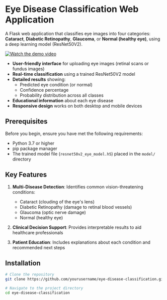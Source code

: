 # Eye Disease Classification Web Application

A Flask web application that classifies eye images into four categories: **Cataract**, **Diabetic Retinopathy**, **Glaucoma**, or **Normal (healthy eye)**, using a deep learning model (ResNet50V2).

[![Watch the demo video](demo_thumbnail.png)](https://your-demo-video-link.com)

- **User-friendly interface** for uploading eye images (retinal scans or fundus images)
- **Real-time classification** using a trained ResNet50V2 model
- **Detailed results** showing:
  - Predicted eye condition (or normal)
  - Confidence percentage
  - Probability distribution across all classes
- **Educational information** about each eye disease
- **Responsive design** works on both desktop and mobile devices

## Prerequisites

Before you begin, ensure you have met the following requirements:
- Python 3.7 or higher
- pip package manager
- The trained model file (`resnet50v2_eye_model.h5`) placed in the `model/` directory

## Key Features

1. **Multi-Disease Detection**: Identifies common vision-threatening conditions:
   - Cataract (clouding of the eye's lens)
   - Diabetic Retinopathy (damage to retinal blood vessels)
   - Glaucoma (optic nerve damage)
   - Normal (healthy eye)

2. **Clinical Decision Support**: Provides interpretable results to aid healthcare professionals

3. **Patient Education**: Includes explanations about each condition and recommended next steps

## Installation

```bash
# Clone the repository
git clone https://github.com/yourusername/eye-disease-classification.git

# Navigate to the project directory
cd eye-disease-classification
```
